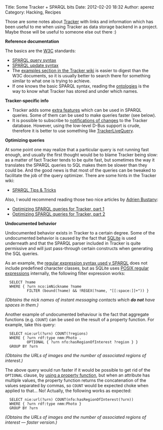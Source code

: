 Title: Some Tracker + SPARQL bits
Date: 2012-02-20 18:32
Author: aperez
Category: Hacking, Recipes

Those are some notes about [Tracker][] with links and information which
has been useful to me when using Tracker as data storage backend in a
project. Maybe those will be useful to someone else out there :)

**Reference documentation**

The basics are the [W3C][] standards:

-   [SPARQL query syntax][]
-   [SPARQL update syntax][]
-   The [examples section in the Tracker wiki][] is easier to digest
    than the W3C documents, so it is usually better to search there for
    something similar to what one is trying to achieve.
-   If one knows the basic SPARQL syntax, reading the [ontologies][] is
    the way to know what Tracker has stored and under which names.

**Tracker-specific info**

-   Tracker adds some [extra features][] which can be used in SPARQL
    queries. Some of them can be used to make queries faster (see
    below).
-   It is possible to subscribe to [notifications of changes][] to the
    Tracker database. However, using the low-level D-Bus support is
    crude, therefore it is better to use something like
    [TrackerLiveQuery][].

**Optimizing queries**

At some point one may realize that a particular query is not running
fast enough, and usually the first thought would be to blame Tracker
being slow: as a matter of fact Tracker tends to be quite fast, but
sometimes the way it translates the SPARQL queries to SQL makes them be
slower than they could be. And the good news is that most of the queries
can be tweaked to facilitate the job of the query optimizer. There are
some hints in the Tracker wiki:

-   [SPARQL Tips & Tricks][]

Also, I would recommend reading those two nice articles by [Adrien
Bustany][]:

-   [Optimizing SPARQL queries for Tracker, part 1][]
-   [Optimizing SPARQL queries for Tracker, part 2][]

**Undocumented behavior**

Undocumented behavior exists in Tracker to a certain degree. Some of the
undocumented behavior is caused by the fact that [SQLite][] is used
underneath and that the SPARQL parser included in Tracker is quite
permissive and will just pass-through certain constructs when generating
the SQL queries.

As an example, the [regular expression syntax used y SPARQL][] does not
include predefined character classes, but as SQLite uses [POSIX regular
expressions][] internally, the following filter expression works:

~~~~ {style="margin:1px solid #ccc;background: #ededed;padding: 0.2em"}
  SELECT ?name
  WHERE { ?urn nco:imNickname ?name
          FILTER (bound(?name) && !REGEX(?name, "[[:space:]]+")) }
~~~~

*(Obtains the nick names of instant messaging contacts which **do not**
have spaces in them.)*

Another example of undocumented behaviour is the fact that aggregate
functions (e.g. `COUNT`) can be used on the result of a property
function. For example, take this query:

~~~~ {style="margin:1px solid #ccc;background: #ededed;padding: 0.2em"}
  SELECT nie:url(?urn) COUNT(?regions)
  WHERE { ?urn rdf:type nmm:Photo .
          OPTIONAL { ?urn nfo:hasRegionOfInterest ?region } }
  GROUP BY ?urn
~~~~

*(Obtains the URLs of images and the number of associated regions of
interest.)*

The above query would run faster if it would be possible to get rid of
the `OPTIONAL` clause, by [using a property function][], but when an
attribute has multiple values, the property function returns the
concatenation of the values separated by commas, so `COUNT` would be
expected choke when applied to that... No! Actually, the following works
as expected:

~~~~ {style="margin:1px solid #ccc;background: #ededed;padding: 0.2em"}
  SELECT nie:url(?urn) COUNT(nfo:hasRegionOfInterest(?urn))
  WHERE { ?urn rdf:type nmm:Photo }
  GROUP BY ?urn
~~~~

*(Obtains the URLs of images and the number of associated regions of
interest — faster version.)*

  [Tracker]: http://live.gnome.org/Tracker
  [W3C]: http://www.w3.org
  [SPARQL query syntax]: http://www.w3.org/TR/rdf-sparql-query/
  [SPARQL update syntax]: http://www.w3.org/Submission/SPARQL-Update/
  [examples section in the Tracker wiki]: https://live.gnome.org/Tracker/Documentation#Examples
  [ontologies]: http://developer.gnome.org/ontology/unstable/
  [extra features]: https://live.gnome.org/Tracker/Documentation/SparqlFeatures
  [notifications of changes]: https://live.gnome.org/Tracker/Documentation/SignalsOnChanges
  [TrackerLiveQuery]: http://blogs.igalia.com/aperez/2011/02/live-is-live-tracker-qt-uptodate/
  [SPARQL Tips & Tricks]: https://live.gnome.org/Tracker/Documentation/SparqlTipsTricks
  [Adrien Bustany]: http://blogs.gnome.org/abustany
  [Optimizing SPARQL queries for Tracker, part 1]: http://blogs.gnome.org/abustany/2011/01/15/optimizing-sparql-queries-for-tracker-part-1/
  [Optimizing SPARQL queries for Tracker, part 2]: http://blogs.gnome.org/abustany/2011/01/20/optimizing-sparql-queries-for-tracker-part-2/
  [SQLite]: http://sqlite.org/
  [regular expression syntax used y SPARQL]: http://www.w3.org/TR/xpath-functions/#regex-syntax
  [POSIX regular expressions]: https://en.wikipedia.org/wiki/Regular_expression#POSIX
  [using a property function]: https://live.gnome.org/Tracker/Documentation/SparqlTipsTricks#Use_property_functions
